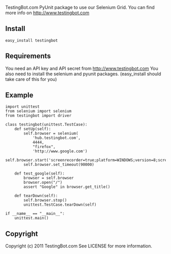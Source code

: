 TestingBot.com PyUnit package to use our Selenium Grid.
You can find more info on http://www.testingbot.com

Install
-------

`easy_install testingbot`

Requirements
------------

You need an API key and API secret from http://www.testingbot.com
You also need to install the selenium and pyunit packages. (easy_install should take care of this for you)

Example
-------

    import unittest
    from selenium import selenium
    from testingbot import driver

    class testingbot(unittest.TestCase):
        def setUp(self):
            self.browser = selenium(
                'hub.testingbot.com',
                4444,
                "firefox",
                'http://www.google.com')
            self.browser.start('screenrecorder=true;platform=WINDOWS;version=8;screenshot=false')
            self.browser.set_timeout(90000)

        def test_google(self):
            browser = self.browser
            browser.open("/")
            assert "Google" in browser.get_title()

        def tearDown(self):
            self.browser.stop()
            unittest.TestCase.tearDown(self)

    if __name__ == "__main__":
        unittest.main()
        
Copyright
---------

Copyright (c) 2011 TestingBot.com
See LICENSE for more information.
